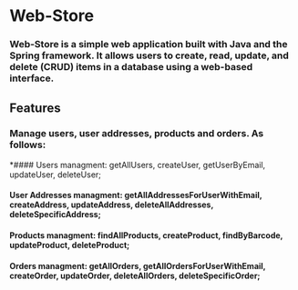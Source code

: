 # Web-Store
### Web-Store is a simple web application built with Java and the Spring framework. It allows users to create, read, update, and delete (CRUD) items in a database using a web-based interface.

## Features
### Manage users, user addresses, products and orders. As follows:
*#### Users managment: getAllUsers, createUser, getUserByEmail, updateUser, deleteUser;
#### User Addresses managment: getAllAddressesForUserWithEmail, createAddress, updateAddress, deleteAllAddresses, deleteSpecificAddress;
#### Products managment: findAllProducts, createProduct, findByBarcode, updateProduct, deleteProduct;
#### Orders managment: getAllOrders, getAllOrdersForUserWithEmail, createOrder, updateOrder, deleteAllOrders, deleteSpecificOrder;
